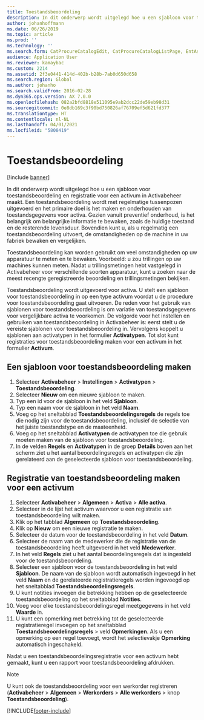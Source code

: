 ```yaml
---
title: Toestandsbeoordeling
description: In dit onderwerp wordt uitgelegd hoe u een sjabloon voor toestandsbeoordeling en registratie voor een activum in Activabeheer maakt.
author: johanhoffmann
ms.date: 06/26/2019
ms.topic: article
ms.prod: ''
ms.technology: ''
ms.search.form: CatProcureCatalogEdit, CatProcureCatalogListPage, EntAssetObjectCondition, EntAssetConditionTemplate
audience: Application User
ms.reviewer: kamaybac
ms.custom: 2214
ms.assetid: 2f3e0441-414d-402b-b28b-7ab0d650d658
ms.search.region: Global
ms.author: johanho
ms.search.validFrom: 2016-02-28
ms.dyn365.ops.version: AX 7.0.0
ms.openlocfilehash: 082a2bfd8818e511095e9ab2dcc22de59eb98d31
ms.sourcegitcommit: 0e8db169c3f90bd750826af76709ef5d621fd377
ms.translationtype: HT
ms.contentlocale: nl-NL
ms.lasthandoff: 04/01/2021
ms.locfileid: "5808419"
---
```

# <a name="condition-assessment"></a>Toestandsbeoordeling

[!include [banner](../../includes/banner.md)]

 

In dit onderwerp wordt uitgelegd hoe u een sjabloon voor toestandsbeoordeling en registratie voor een activum in Activabeheer maakt. Een toestandsbeoordeling wordt met regelmatige tussenpozen uitgevoerd en het primaire doel is het maken en onderhouden van toestandsgegevens voor activa. Gezien vanuit preventief onderhoud, is het belangrijk om belangrijke informatie te bewaken, zoals de huidige toestand en de resterende levensduur. Bovendien kunt u, als u regelmatig een toestandsbeoordeling uitvoert, de omstandigheden op de machine in uw fabriek bewaken en vergelijken.

Toestandsbeoordeling kan worden gebruikt om veel omstandigheden op uw apparatuur te meten en te bewaken. Voorbeeld: u zou trillingen op uw machines kunnen meten. Nadat u trillingsmetingen hebt vastgelegd in Activabeheer voor verschillende soorten apparatuur, kunt u zoeken naar de meest recengte geregistreerde beoordeling en trillingsmetingen bekijken.

Toestandsbeoordeling wordt uitgevoerd voor activa. U stelt een sjabloon voor toestandsbeoordeling in op een type activum voordat u de procedure voor toestandsbeoordeling gaat uitvoeren. De reden voor het gebruik van sjablonen voor toestandsbeoordeling is om variatie van toestandsgegevens voor vergelijkbare activa te voorkomen. De volgorde voor het instellen en gebruiken van toestandsbeoordeling in Activabeheer is: eerst stelt u de vereiste sjablonen voor toestandsbeoordeling in. Vervolgens koppelt u sjablonen aan activatypen in het formulier **Activatypen**. Tot slot kunt registraties voor toestandsbeoordeling maken voor een activum in het formulier **Activum**.

## <a name="create-a-condition-assessment-template"></a>Een sjabloon voor toestandsbeoordeling maken

1. Selecteer **Activabeheer** > **Instellingen** > **Activatypen** > **Toestandsbeoordeling**.
2. Selecteer **Nieuw** om een nieuwe sjabloon te maken.
3. Typ een id voor de sjabloon in het veld **Sjabloon**.
4. Typ een naam voor de sjabloon in het veld **Naam**.
5. Voeg op het sneltabblad **Toestandsbeoordelingsregels** de regels toe die nodig zijn voor de toestandsbeoordeling, inclusief de selectie van het juiste toestandstype en de maateenheid.
6. Voeg op het sneltabblad **Activatypen** de activatypen toe die gebruik moeten maken van de sjabloon voor toestandsbeoordeling.
7. In de velden **Regels** en **Activatypen** in de groep **Details** boven aan het scherm ziet u het aantal beoordelingsregels en activatypen die zijn gerelateerd aan de geselecteerde sjabloon voor toestandsbeoordeling.


## <a name="create-condition-assessment-registration-on-an-asset"></a>Registratie van toestandsbeoordeling maken voor een activum

1. Selecteer **Activabeheer** > **Algemeen** > **Activa** > **Alle activa**.
2. Selecteer in de lijst het activum waarvoor u een registratie van toestandsbeoordeling wilt maken.
3. Klik op het tabblad **Algemeen** op **Toestandsbeoordeling**.
4. Klik op **Nieuw** om een nieuwe registratie te maken.
5. Selecteer de datum voor de toestandsbeoordeling in het veld **Datum**.
6. Selecteer de naam van de medewerker die de registratie van de toestandsbeoordeling heeft uitgevoerd in het veld **Medewerker**.
7. In het veld **Regels** ziet u het aantal beoordelingsregels dat is ingesteld voor de toestandsbeoordeling.
8. Selecteer een sjabloon voor de toestandsbeoordeling in het veld **Sjabloon**. De naam van de sjabloon wordt automatisch ingevoegd in het veld **Naam** en de gerelateerde registratieregels worden ingevoegd op het sneltabblad **Toestandsbeoordelingsregels**.
9. U kunt notities invoegen die betrekking hebben op de geselecteerde toestandsbeoordeling op het sneltabblad **Notities**.
10. Voeg voor elke toestandsbeoordelingsregel meetgegevens in het veld **Waarde** in.
11. U kunt een opmerking met betrekking tot de geselecteerde registratieregel invoegen op het sneltabblad **Toestandsbeoordelingsregels** > veld **Opmerkingen**. Als u een opmerking op een regel toevoegt, wordt het selectievakje **Opmerking** automatisch ingeschakeld.

Nadat u een toestandsbeoordelingsregistratie voor een activum hebt gemaakt, kunt u een rapport voor toestandsbeoordeling afdrukken.

>[!NOTE]
>U kunt ook de toestandsbeoordeling voor een werkorder registreren (**Activabeheer** > **Algemeen** > **Werkorders** > **Alle werkorders** > knop **Toestandsbeoordeling**).


[!INCLUDE[footer-include](../../../includes/footer-banner.md)]
